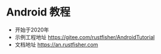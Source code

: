# Android 教程

- 开始于2020年
- 示例工程地址 https://gitee.com/rustfisher/AndroidTutorial
- 文档地址 https://an.rustfisher.com
